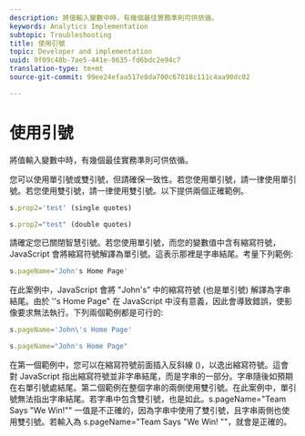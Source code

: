 ```yaml
---
description: 將值輸入變數中時，有幾個最佳實務準則可供依循。
keywords: Analytics Implementation
subtopic: Troubleshooting
title: 使用引號
topic: Developer and implementation
uuid: 9f09c48b-7ae5-441e-8635-fd6bdc2e94c7
translation-type: tm+mt
source-git-commit: 99ee24efaa517e8da700c67818c111c4aa90dc02

---
```



# 使用引號

將值輸入變數中時，有幾個最佳實務準則可供依循。

您可以使用單引號或雙引號，但請確保一致性。若您使用單引號，請一律使用單引號。若您使用雙引號，請一律使用雙引號。以下提供兩個正確範例。

```js
s.prop2='test' (single quotes)
```

```js
s.prop2="test" (double quotes)
```

請確定您已關閉智慧引號。若您使用單引號，而您的變數值中含有縮寫符號，JavaScript 會將縮寫符號解譯為單引號。這表示那裡是字串結尾。考量下列範例:

```js
s.pageName='John's Home Page'
```

在此案例中，JavaScript 會將 "John's" 中的縮寫符號 (也是單引號) 解譯為字串結尾。由於 ''s Home Page" 在 JavaScript 中沒有意義，因此會導致錯誤，使影像要求無法執行。下列兩個範例都是可行的: 

```js
s.pageName='John\'s Home Page'
```

```js
s.pageName="John's Home Page"
```

在第一個範例中，您可以在縮寫符號前面插入反斜線 (\)，以逸出縮寫符號。這會對 JavaScript 指出縮寫符號並非字串結尾，而是字串的一部分。字串隨後如預期在右單引號處結尾。第二個範例在整個字串的兩側使用雙引號。在此案例中，單引號無法指出字串結尾。若字串中包含雙引號，也是如此。s.pageName="Team Says "We Win!"" 一值是不正確的，因為字串中使用了雙引號，且字串兩側也使用雙引號。若輸入為 s.pageName="Team Says \"We Win! \""，就會是正確的。
